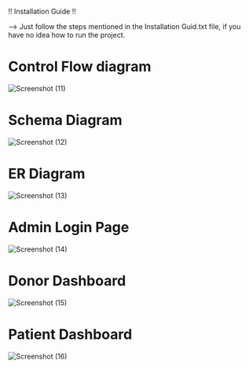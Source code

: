 !! Installation Guide !!

--> Just follow the steps mentioned in the Installation Guid.txt file, if you have no idea how to run the project.
# Control Flow diagram
![Screenshot (11)](https://github.com/sumeetpatil01/Blood-Bank-Management-System/assets/136491586/64c74090-5de7-4479-be8b-ee471c2d2169)
# Schema Diagram
![Screenshot (12)](https://github.com/sumeetpatil01/Blood-Bank-Management-System/assets/136491586/3acc592d-f779-4659-8d81-215336ebac53)
# ER Diagram
![Screenshot (13)](https://github.com/sumeetpatil01/Blood-Bank-Management-System/assets/136491586/34da3e50-5f02-4eae-bf3a-095c9fce4494)
# Admin Login Page
![Screenshot (14)](https://github.com/sumeetpatil01/Blood-Bank-Management-System/assets/136491586/826ba15d-eb54-4092-b34f-90d6133602d4)
# Donor Dashboard
![Screenshot (15)](https://github.com/sumeetpatil01/Blood-Bank-Management-System/assets/136491586/c612ff49-c533-4311-8b74-8212929d9825)
# Patient Dashboard
![Screenshot (16)](https://github.com/sumeetpatil01/Blood-Bank-Management-System/assets/136491586/57531913-2833-4896-89ee-203e323d1435)









